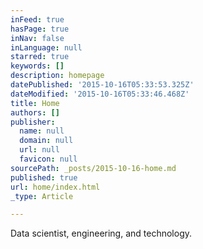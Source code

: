 ```yaml
---
inFeed: true
hasPage: true
inNav: false
inLanguage: null
starred: true
keywords: []
description: homepage
datePublished: '2015-10-16T05:33:53.325Z'
dateModified: '2015-10-16T05:33:46.468Z'
title: Home
authors: []
publisher:
  name: null
  domain: null
  url: null
  favicon: null
sourcePath: _posts/2015-10-16-home.md
published: true
url: home/index.html
_type: Article

---
```

Data scientist, engineering, and technology.